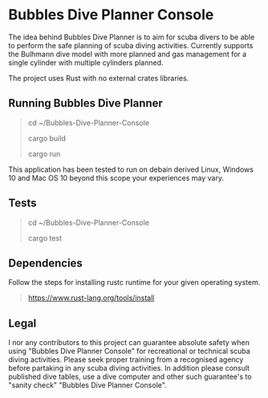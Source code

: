 # Bubbles Dive Planner Console

The idea behind Bubbles Dive Planner is to aim for scuba divers to be able to perform the safe planning of scuba diving activities. Currently supports the Bulhmann dive model with more planned and gas management for a single cylinder with multiple cylinders planned.

The project uses Rust with no external crates libraries.

## Running Bubbles Dive Planner

> cd ~/Bubbles-Dive-Planner-Console
>
> cargo build
>
> cargo run

This application has been tested to run on debain derived Linux, Windows 10 and Mac OS 10 beyond this scope your experiences may vary.

## Tests

> cd ~/Bubbles-Dive-Planner-Console
>
> cargo test

## Dependencies

Follow the steps for installing rustc runtime for your given operating system.

> <https://www.rust-lang.org/tools/install>

## Legal

I nor any contributors to this project can guarantee absolute safety when using "Bubbles Dive Planner Console" for recreational or technical scuba diving activities. Please seek proper training from a recognised agency before partaking in any scuba diving activities. In addition please consult published dive tables, use a dive computer and other such guarantee's to "sanity check" "Bubbles Dive Planner Console".
